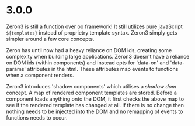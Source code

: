 # 3.0.0

Zeron3 is still a function over oo framework!
It still utilizes pure javaScript `${templates}` instead of proprietry template syntax.
Zeron3 simply gets simpler around a few core concepts.

Zeron has until now had a heavy reliance on DOM ids, creating some complexity when building large applications.
Zeron3 doesn't have a reliance on DOM ids (within components) and instead opts for 'data-on' and 'data-params' attributes in the html.
These attributes map events to functions when a component renders.
 
Zeron3 introduces 'shadow components' which utilises a *shadow dom* concept.
A map of rendered component templates are stored.
Before a component loads anything onto the DOM, it first checks the above map to see if the rendered template has changed at all.
If there is no change then nothing needs to be injected into the DOM and no remapping of events to functions needs to occur.